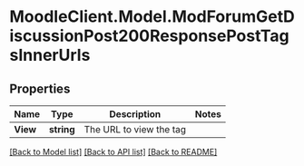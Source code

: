 # MoodleClient.Model.ModForumGetDiscussionPost200ResponsePostTagsInnerUrls

## Properties

Name | Type | Description | Notes
------------ | ------------- | ------------- | -------------
**View** | **string** | The URL to view the tag | 

[[Back to Model list]](../README.md#documentation-for-models) [[Back to API list]](../README.md#documentation-for-api-endpoints) [[Back to README]](../README.md)

